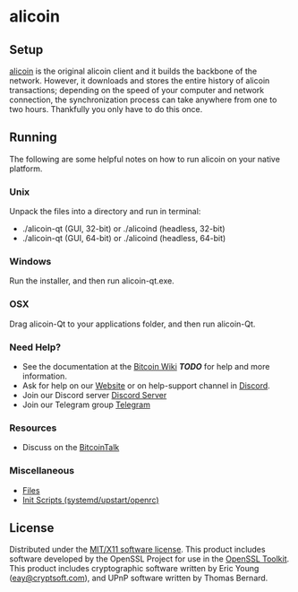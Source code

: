 alicoin
=====================

Setup
---------------------
[alicoin](https://www.alicoinproject.org/alicoin-wallets/) is the original alicoin client and it builds the backbone of the network. However, it downloads and stores the entire history of alicoin transactions; depending on the speed of your computer and network connection, the synchronization process can take anywhere from one to two hours. Thankfully you only have to do this once.

Running
---------------------
The following are some helpful notes on how to run alicoin on your native platform.

### Unix

Unpack the files into a directory and run in terminal:

- ./alicoin-qt (GUI, 32-bit) or ./alicoind (headless, 32-bit)
- ./alicoin-qt (GUI, 64-bit) or ./alicoind (headless, 64-bit)

### Windows

Run the installer, and then run alicoin-qt.exe.

### OSX

Drag alicoin-Qt to your applications folder, and then run alicoin-Qt.

### Need Help?

* See the documentation at the [Bitcoin Wiki](https://en.bitcoin.it/wiki/Main_Page) ***TODO***
for help and more information.
* Ask for help on our [Website](https://www.alicoinproject.org/help-support/) or on help-support channel in [Discord](http://discordapp.com/invite/B8F7Jdv).
* Join our Discord server [Discord Server](http://discordapp.com/invite/B8F7Jdv)
* Join our Telegram group [Telegram](http://t.me/alicoincoin )

### Resources

* Discuss on the [BitcoinTalk](https://bitcointalk.org/index.php?topic=1848351.0)

### Miscellaneous

- [Files](files.md)
- [Init Scripts (systemd/upstart/openrc)](init.md)

License
---------------------
Distributed under the [MIT/X11 software license](http://www.opensource.org/licenses/mit-license.php).
This product includes software developed by the OpenSSL Project for use in the [OpenSSL Toolkit](https://www.openssl.org/). This product includes
cryptographic software written by Eric Young ([eay@cryptsoft.com](mailto:eay@cryptsoft.com)), and UPnP software written by Thomas Bernard.
